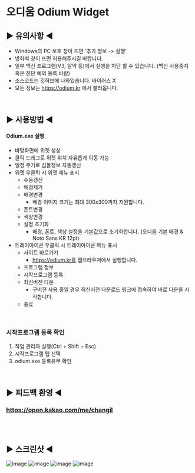 # 오디움 Odium Widget

## ▶ 유의사항 ◀
- Windows의 PC 보호 창이 뜨면 '추가 정보 -> 실행'
- 방화벽 창이 뜨면 허용해주시길 바랍니다.
- 일부 백신 프로그램(V3, 알약 등)에서 실행을 차단 할 수 있습니다. (백신 사용중지 혹은 진단 예외 등록 바람)
- 소스코드는 깃허브에 나와있습니다. 바이러스 X
- 모든 정보는 https://odium.kr 에서 불러옵니다.
<br>

## ▶ 사용방법 ◀

#### Odium.exe 실행
- 바탕화면에 위젯 생성
- 클릭 드래그로 위젯 위치 자유롭게 이동 가능
- 일정 주기로 심볼정보 자동갱신
- 위젯 우클릭 시 위젯 메뉴 표시
  - 수동갱신
  - 배경제거
  - 배경변경
    - 배경 이미지 크기는 최대 300x300까지 지원합니다.
  - 폰트변경
  - 색상변경
  - 설정 초기화
    - 배경, 폰트, 색상 설정을 기본값으로 초기화합니다. (오디움 기본 배경 & Noto Sans KR 12pt)
- 트레이아이콘 우클릭 시 트레이아이콘 메뉴 표시
  - 사이트 바로가기
    - https://odium.kr를 웹브라우저에서 실행합니다.
  - 프로그램 정보
  - 시작프로그램 등록
  - 최신버전 다운
    - 구버전 사용 중일 경우 최신버전 다운로드 링크에 접속하여 바로 다운을 시작합니다.
  - 종료
<br>

### 시작프로그램 등록 확인
1. 작업 관리자 실행(Ctrl + Shift + Esc)
2. 시작프로그램 탭 선택
3. odium.exe 등록유무 확인

<br>

## ▶ 피드백 환영 ◀

### https://open.kakao.com/me/changil

<br>
<br>

## ▶ 스크린샷 ◀

![image](https://user-images.githubusercontent.com/74040890/211983549-4b771038-6b49-4f59-8351-a99882bcfed6.png)
![image](https://user-images.githubusercontent.com/74040890/211983683-677eecbb-8111-4c85-9914-8c7ea1ef0d91.png)
![image](https://user-images.githubusercontent.com/74040890/211983570-a0a149d0-8779-4bf1-9bfe-fe5f74265293.png)
![image](https://user-images.githubusercontent.com/74040890/211983591-dceb9f28-06ed-4eff-98f4-791d4a169f6d.png)




